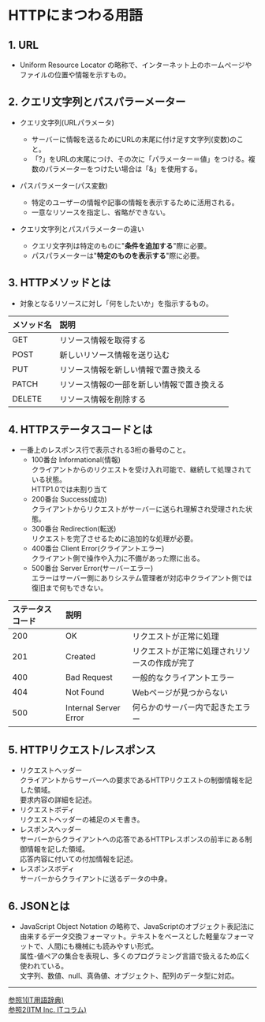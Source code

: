 # HTTPにまつわる用語
## **1. URL**
- Uniform Resource Locator の略称で、インターネット上のホームページやファイルの位置や情報を示すもの。


## **2. クエリ文字列とパスパラーメーター**
- クエリ文字列(URLパラメータ)
    - サーバーに情報を送るためにURLの末尾に付け足す文字列(変数)のこと。  
    - 「?」をURLの末尾につけ、その次に「パラメーター＝値」をつける。複数のパラメーターをつけたい場合は「&」を使用する。

- パスパラメーター(パス変数)
    - 特定のユーザーの情報や記事の情報を表示するために活用される。
    - 一意なリソースを指定し、省略ができない。

- クエリ文字列とパスパラメーターの違い
    - クエリ文字列は特定のものに"**条件を追加する**"際に必要。
    - パスパラメーターは"**特定のものを表示する**"際に必要。

## **3. HTTPメソッドとは** 
- 対象となるリソースに対し「何をしたいか」を指示するもの。

|メソッド名|説明 |
|:---| :--- | 
|GET|リソース情報を取得する |
|POST|新しいリソース情報を送り込む |
|PUT|リソース情報を新しい情報で置き換える |
|PATCH|リソース情報の一部を新しい情報で置き換える |
|DELETE|リソース情報を削除する |

## **4. HTTPステータスコードとは**
- 一番上のレスポンス行で表示される3桁の番号のこと。
    - 100番台 Informational(情報)  
        クライアントからのリクエストを受け入れ可能で、継続して処理されている状態。  
        HTTP1.0では未割り当て
    - 200番台 Success(成功)  
        クライアントからリクエストがサーバーに送られ理解され受理された状態。
    - 300番台 Redirection(転送)  
        リクエストを完了させるために追加的な処理が必要。
    - 400番台 Client Error(クライアントエラー)  
        クライアント側で操作や入力に不備があった際に出る。
    - 500番台 Server Error(サーバーエラー)  
        エラーはサーバー側にありシステム管理者が対応中クライアント側では復旧まで何もできない。

|ステータスコード|説明 | |
|:---| :--- | :---|
|200| OK |リクエストが正常に処理|
|201| Created |リクエストが正常に処理されリソースの作成が完了|
|400| Bad Request |一般的なクライアントエラー|
|404| Not Found |Webページが見つからない|
|500| Internal Server Error |何らかのサーバー内で起きたエラー|

## **5. HTTPリクエスト/レスポンス**
- リクエストヘッダー  
クライアントからサーバーへの要求であるHTTPリクエストの制御情報を記した領域。  
要求内容の詳細を記述。
- リクエストボディ  
リクエストヘッダーの補足のメモ書き。
- レスポンスヘッダー  
サーバーからクライアントへの応答であるHTTPレスポンスの前半にある制御情報を記した領域。  
応答内容に付いての付加情報を記述。
- レスポンスボディ  
サーバーからクライアントに送るデータの中身。

## **6. JSONとは**
- JavaScript Object Notation の略称で、JavaScriptのオブジェクト表記法に由来するデータ交換フォーマット。テキストをベースとした軽量なフォーマットで、人間にも機械にも読みやすい形式。  
属性-値ペアの集合を表現し、多くのプログラミング言語で扱えるため広く使われている。  
文字列、数値、null、真偽値、オブジェクト、配列のデータ型に対応。

---
[参照1(IT用語辞典)](https://e-words.jp/w/HTTP.html)  
[参照2(ITM Inc. ITコラム)](https://www.itmanage.co.jp/column/http-www-request-response-statuscode/#anc003)
